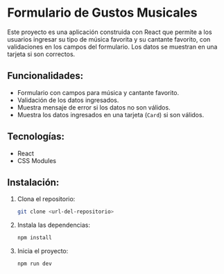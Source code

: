 # Formulario de Gustos Musicales

Este proyecto es una aplicación construida con React que permite a los usuarios ingresar su tipo de música favorita y su cantante favorito, con validaciones en los campos del formulario. Los datos se muestran en una tarjeta si son correctos.

## Funcionalidades:
- Formulario con campos para música y cantante favorito.
- Validación de los datos ingresados.
- Muestra mensaje de error si los datos no son válidos.
- Muestra los datos ingresados en una tarjeta (`Card`) si son válidos.

## Tecnologías:
- React
- CSS Modules

## Instalación:

1. Clona el repositorio:
   ```bash
   git clone <url-del-repositorio>
2. Instala las dependencias:
   ```bash
   npm install
3. Inicia el proyecto:
   ```bash
   npm run dev
